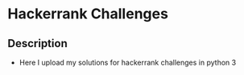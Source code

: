 # Hackerrank Challenges

## Description

- Here I upload my solutions for hackerrank challenges in python 3 